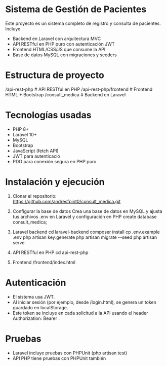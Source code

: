 # Sistema de Gestión de Pacientes

Este proyecto es un sistema completo de registro y consulta de pacientes. Incluye
- Backend en Laravel con arquitectura MVC
- API RESTful en PHP puro con autenticación JWT
- Frontend HTML/CSS/JS que consume la API
- Base de datos MySQL con migraciones y seeders

# Estructura de proyecto
/api-rest-php            # API RESTful en PHP
/api-rest-php/frontend   # Frontend HTML + Bootstrap
/consult_medica          # Backend en Laravel


# Tecnologías usadas

- PHP 8+
- Laravel 10+
- MySQL
- Bootstrap 
- JavaScript (fetch API)
- JWT para autenticació
- PDO para conexión segura en PHP puro


# Instalación y ejecución
1. Clonar el repositorio: 
https://github.com/andresfpint0/consult_medica.git

2. Configurar la base de datos
Crea una base de datos en MySQL y ajusta tus archivos .env en Laravel y configuración en PHP
create database consult_medica;

3. Laravel backend
cd laravel-backend
composer install
cp .env.example .env
php artisan key:generate
php artisan migrate --seed
php artisan serve

4. API RESTful en PHP
cd api-rest-php

5. Frontend
/frontend/index.html

# Autenticación
- El sistema usa JWT.
- Al iniciar sesión (por ejemplo, desde /login.html), se genera un token guardado en localStorage.
- Este token se incluye en cada solicitud a la API usando el header Authorization: Bearer <token>.

# Pruebas
- Laravel incluye pruebas con PHPUnit (php artisan test)
- API PHP tiene pruebas con PHPUnit también

